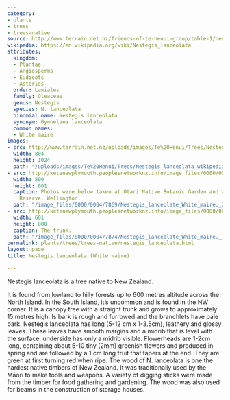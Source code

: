 ```yaml
---
category:
- plants
- trees
- trees-native
source: http://www.terrain.net.nz/friends-of-te-henui-group/table-1/nestegis-lanceolate-white-maire.html
wikipedia: https://en.wikipedia.org/wiki/Nestegis_lanceolata
attributes:
  kingdom:
  - Plantae
  - Angiosperms
  - Eudicots
  - Asterids
  order: Lamiales
  family: Oleaceae
  genus: Nestegis
  species: N. lanceolata
  binomial name: Nestegis lanceolata
  synonym: Gymnelaea lanceolata
  common names:
  - White maire
images:
- src: http://www.terrain.net.nz/uploads/images/Te%20Henui/Trees/Nestegis_lanceolata_wikipedia.JPG
  width: 804
  height: 1024
  path: "/uploads/images/Te%20Henui/Trees/Nestegis_lanceolata_wikipedia.JPG"
- src: http://ketenewplymouth.peoplesnetworknz.info/image_files/0000/0004/7869/Nestegis_lanceolate_White_maire._20.jpg
  width: 800
  height: 601
  caption: Photos were below taken at Otari Native Botanic Garden and Wilton's Bush
    Reserve. Wellington.
  path: "/image_files/0000/0004/7869/Nestegis_lanceolate_White_maire._20.jpg"
- src: http://ketenewplymouth.peoplesnetworknz.info/image_files/0000/0004/7874/Nestegis_lanceolate_White_maire.__147_.JPG
  width: 601
  height: 800
  caption: The trunk.
  path: "/image_files/0000/0004/7874/Nestegis_lanceolate_White_maire.__147_.JPG"
permalink: plants/trees/trees-native/nestegis_lanceolata.html
layout: page
title: Nestegis lanceolata (White maire)

---
```

Nestegis lanceolata is a tree native to New Zealand.

It is found from lowland to hilly forests up to 600 metres altitude across the North Island. In the South Island, it’s uncommon and is found in the NW corner.
It is a canopy tree with a straight trunk and grows to approximately 15 metres high. Is bark is rough and furrowed and the branchlets have pale bark.
Nestegis lanceolata has long (5-12 cm x 1-3.5cm), leathery and glossy leaves. These leaves have smooth margins and a midrib that is level with the surface, underside has only a midrib visible.
Flowerheads are 1-2cm long, containing about 5-10 tiny (2mm) greenish flowers and produced in spring and are followed by a 1 cm long fruit that tapers at the end. They are green at first turning red when ripe.
The wood of N. lanceolata is one the hardest native timbers of New Zealand. It was traditionally used by the Māori to make tools and weapons. A variety of digging sticks were made from the timber for food gathering and gardening. The wood was also used for beams in the construction of storage houses.
